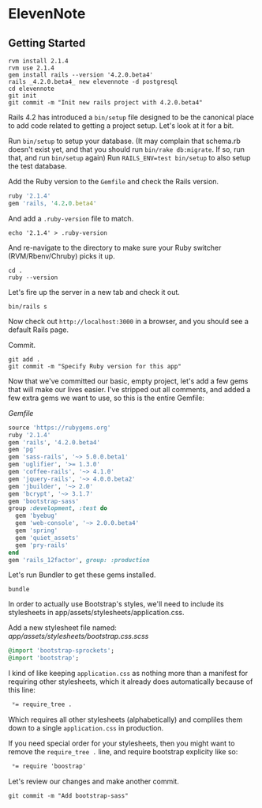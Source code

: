 # ElevenNote

## Getting Started

```shell
rvm install 2.1.4
rvm use 2.1.4
gem install rails --version '4.2.0.beta4'
rails _4.2.0.beta4_ new elevennote -d postgresql
cd elevennote
git init
git commit -m "Init new rails project with 4.2.0.beta4"
```

Rails 4.2 has introduced a `bin/setup` file designed to be the canonical place to add code related to getting a project setup. Let's look at it for a bit.

Run `bin/setup` to setup your database.
(It may complain that schema.rb doesn't exist yet, and that you should run `bin/rake db:migrate`. If so, run that, and run `bin/setup` again)
Run `RAILS_ENV=test bin/setup` to also setup the test database.

Add the Ruby version to the `Gemfile` and check the Rails version.
```ruby
ruby '2.1.4'
gem 'rails, '4.2.0.beta4'
```
And add a `.ruby-version` file to match.
```shell
echo '2.1.4' > .ruby-version
```
And re-navigate to the directory to make sure your Ruby switcher (RVM/Rbenv/Chruby) picks it up.
```shell
cd .
ruby --version
```

Let's fire up the server in a new tab and check it out.
```shell
bin/rails s
```

Now check out `http://localhost:3000` in a browser, and you should see a default Rails page.

Commit.
```shell
git add .
git commit -m "Specify Ruby version for this app"
```

Now that we've committed our basic, empty project, let's add a few gems that will make our lives easier. I've stripped out all comments, and added a few extra gems we want to use, so this is the entire Gemfile:

*Gemfile*
```ruby
source 'https://rubygems.org'
ruby '2.1.4'
gem 'rails', '4.2.0.beta4'
gem 'pg'
gem 'sass-rails', '~> 5.0.0.beta1'
gem 'uglifier', '>= 1.3.0'
gem 'coffee-rails', '~> 4.1.0'
gem 'jquery-rails', '~> 4.0.0.beta2'
gem 'jbuilder', '~> 2.0'
gem 'bcrypt', '~> 3.1.7'
gem 'bootstrap-sass'
group :development, :test do
  gem 'byebug'
  gem 'web-console', '~> 2.0.0.beta4'
  gem 'spring'
  gem 'quiet_assets'
  gem 'pry-rails'
end
gem 'rails_12factor', group: :production
```

Let's run Bundler to get these gems installed.
```shell
bundle
```

In order to actually use Bootstrap's styles, we'll need to include its stylesheets in app/assets/stylesheets/application.css.

Add a new stylesheet file named:
*app/assets/stylesheets/bootstrap.css.scss*
```ruby
@import 'bootstrap-sprockets';
@import 'bootstrap';
```

I kind of like keeping `application.css` as nothing more than a manifest for requiring other stylesheets, which it already does automatically because of this line:
```css
 *= require_tree .
```

Which requires all other stylesheets (alphabetically) and compliles them down to a single `application.css` in production.

If you need special order for your stylesheets, then you might want to remove the `require_tree .` line, and require bootstrap explicity like so:
```css
 *= require 'boostrap'
```

Let's review our changes and make another commit.
```shell
git commit -m "Add bootstrap-sass"
```
